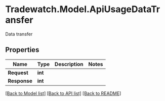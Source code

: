 # Tradewatch.Model.ApiUsageDataTransfer
Data transfer

## Properties

Name | Type | Description | Notes
------------ | ------------- | ------------- | -------------
**Request** | **int** |  | 
**Response** | **int** |  | 

[[Back to Model list]](../README.md#documentation-for-models) [[Back to API list]](../README.md#documentation-for-api-endpoints) [[Back to README]](../README.md)

